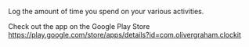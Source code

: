 Log the amount of time you spend on your various activities.

Check out the app on the Google Play Store https://play.google.com/store/apps/details?id=com.olivergraham.clockit
